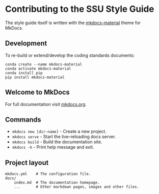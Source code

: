 # Contributing to the SSU Style Guide

The style guide itself is written with the [mkdocs-material](https://jamstackthemes.dev/demo/theme/mkdocs-material/) theme for MkDocs.

## Development
To re-build or extend/develop the coding standards documents:

    conda create --name mkdocs-material
    conda activate mkdocs-material
    conda install pip
    pip install mkdocs-material

## Welcome to MkDocs

For full documentation visit [mkdocs.org](https://www.mkdocs.org).

## Commands

* `mkdocs new [dir-name]` - Create a new project.
* `mkdocs serve` - Start the live-reloading docs server.
* `mkdocs build` - Build the documentation site.
* `mkdocs -h` - Print help message and exit.

## Project layout

    mkdocs.yml    # The configuration file.
    docs/
        index.md  # The documentation homepage.
        ...       # Other markdown pages, images and other files.
